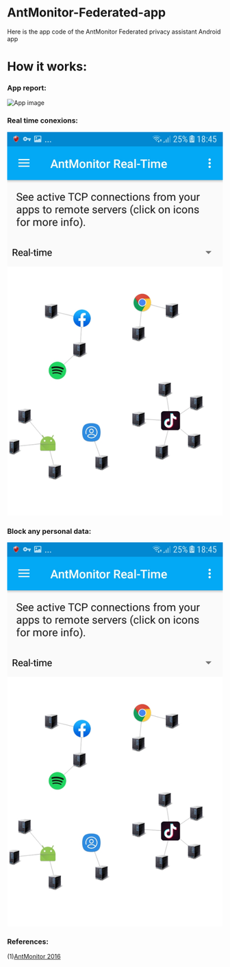 # AntMonitor-Federated-app
Here is the app code of the AntMonitor Federated privacy assistant Android app

#  How it works:

### App report:

![App image](foto_marca.PNG)

### Real time conexions:

![App image](foto2antmonitor_realtime.PNG)


### Block any personal data:

  ![App image](foto2antmonitor_realtime.PNG)
  

### References: 

 (1)[AntMonitor 2016](https://athinagroup.eng.uci.edu/projects/antmonitor/)



